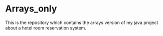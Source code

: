 # Arrays_only
This is the repository which contains the arrays version of my java project about a hotel room reservation system.
